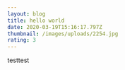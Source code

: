 ```yaml
---
layout: blog
title: hello world
date: 2020-03-19T15:16:17.797Z
thumbnail: /images/uploads/2254.jpg
rating: 3
---
```

testtest